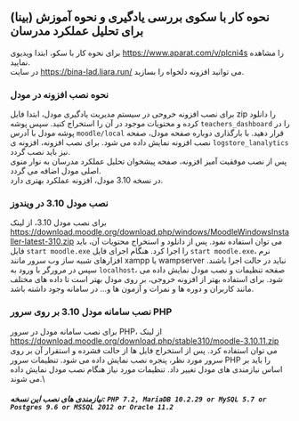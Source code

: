 ## نحوه کار با سکوی بررسی یادگیری و نحوه آموزش (بینا) برای تحلیل عملکرد مدرسان
برای نحوه کار با سکو، ابتدا ویدیوی https://www.aparat.com/v/plcni4s را مشاهده نمایید.\
در سایت https://bina-lad.liara.run/ می توانید افزونه دلخواه را بسازید.

### نحوه نصب افزونه در مودل
برای نصب افزونه خروحی در سیستم مدیریت یادگیری مودل، ابتدا فایل zip را دانلود کرده و محتویات موجود در آن را استخراج کنید. سپس پوشه ```teachers_dashboard``` را در پوشه مودل با آدرس ```moodle/local``` قرار دهید.
با بارگذاری دوباره صفحه مودل، صفحه نصب افزونه نمایش داده می شود. برای نصب افزونه، افزونه ی ```logstore_lanalytics``` نیز باید نصب گردد.\
پس از نصب موفقیت آمیز افزونه، صفحه پیشخوان تحلیل عملکرد مدرسان به نوار منوی اصلی مودل اضافه می گردد.\
در نسخه 3.10 مودل، افزونه عملکرد بهتری دارد. 

### نصب مودل 3.10 در ویندوز
برای نصب مودل 3.10، از لینک https://download.moodle.org/download.php/windows/MoodleWindowsInstaller-latest-310.zip می توان استفاده نمود. پس از دانلود و استخراج محتویات آن، باید فایل ```start moodle.exe``` را اجرا کرد. هنگام اجرای فایل ```start moodle.exe```، نرم افزارهای شبیه ساز وب سرور مانند xampp یا wampserver نباید در حالت اجرا باشند. سپس در مرورگر با ورود به ```localhost```، صفحه تنظیمات و نصب مودل نمایش داده می شود. برای استفاده بهتر از افزونه خروجی، بر روی مودل بهتر است تا داده های مختلف مانند کاربران و دوره ها و نمرات و آزمون ها و... در سامانه وجود داشته باشد.

### نصب سامانه مودل 3.10 بر روی سرور PHP
برای نصب سامانه مودل در سرور PHP، از لینک https://download.moodle.org/download.php/stable310/moodle-3.10.11.zip می توان استفاده کرد. پس از استخراج فایل ها از حالت فشرده و استقرار آن بر روی سرور مورد نظر، پنجره نصب نمایش داده می شود. تنظیمات سرور PHP را باید بر اساس نیازمندی های مودل تغییر داد. تنظیمات مورد نیاز هنگام نصب مودل نمایش داده می شوند.\
##### نیازمندی های نصب این نسخه: ```PHP 7.2, MariaDB 10.2.29 or MySQL 5.7 or Postgres 9.6 or MSSQL 2012 or Oracle 11.2```
